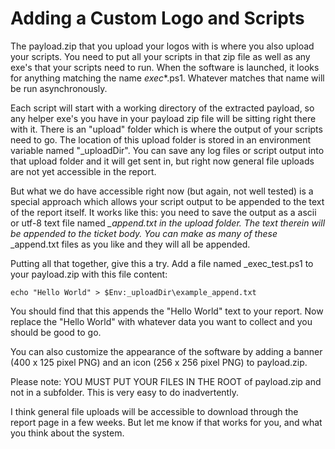 # Adding a Custom Logo and Scripts

The payload.zip that you upload your logos with is where you also upload your scripts. You need to put all your scripts in that zip file as well as any exe's that your scripts need to run. When the software is launched, it looks for anything matching the name *exec**.ps1. Whatever matches that name will be run asynchronously.

Each script will start with a working directory of the extracted payload, so any helper exe's you have in your payload zip file will be sitting right there with it. There is an "upload" folder which is where the output of your scripts need to go. The location of this upload folder is stored in an environment variable named "_uploadDir". You can save any log files or script output into that upload folder and it will get sent in, but right now general file uploads are not yet accessible in the report.

But what we do have accessible right now (but again, not well tested) is a special approach which allows your script output to be appended to the text of the report itself. It works like this: you need to save the output as a ascii or utf-8 text file named *_append.txt in the upload folder. The text therein will be appended to the ticket body. You can make as many of these* _append.txt files as you like and they will all be appended.

Putting all that together, give this a try. Add a file named _exec_test.ps1 to your payload.zip with this file content:

```
echo "Hello World" > $Env:_uploadDir\example_append.txt
```

You should find that this appends the "Hello World" text to your report. Now replace the "Hello World" with whatever data you want to collect and you should be good to go.

You can also customize the appearance of the software by adding a banner (400 x 125 pixel PNG) and an icon (256 x 256 pixel PNG) to payload.zip.

Please note: YOU MUST PUT YOUR FILES IN THE ROOT of payload.zip and not in a subfolder.  This is very easy to do inadvertently. 

I think general file uploads will be accessible to download through the report page in a few weeks. But let me know if that works for you, and what you think about the system.